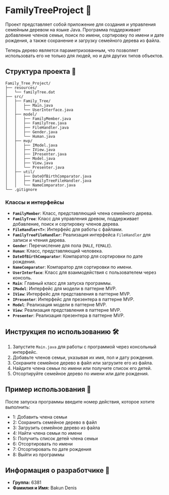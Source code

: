 # FamilyTreeProject 🌳

Проект представляет собой приложение для создания и управления семейным деревом на языке Java. Программа поддерживает добавление членов семьи, поиск по имени, сортировку по имени и дате рождения, а также сохранение и загрузку семейного дерева из файла.

Теперь дерево является параметризованным, что позволяет использовать его не только для людей, но и для других типов объектов.

## Структура проекта 📂

```
Family_Tree_Project/
├── resources/
│   └── familyTree.dat
├── src/
│   ├── Family_Tree/
│   │   ├── Main.java
│   │   └── UserInterface.java
│   ├── model/
│   │   ├── FamilyMember.java
│   │   ├── FamilyTree.java
│   │   ├── FileHandler.java
│   │   ├── Gender.java
│   │   └── Human.java
│   ├── mvp/
│   │   ├── IModel.java
│   │   ├── IView.java
│   │   ├── IPresenter.java
│   │   ├── Model.java
│   │   ├── View.java
│   │   └── Presenter.java
│   ├── util/
│   │   ├── DateOfBirthComparator.java
│   │   ├── FamilyTreeFileHandler.java
│   │   └── NameComparator.java
└── .gitignore
```

### Классы и интерфейсы

- **`FamilyMember`**: Класс, представляющий члена семейного дерева.
- **`FamilyTree`**: Класс для управления древом, поддерживает добавление, поиск и сортировку членов дерева.
- **`FileHandler<T>`**: Интерфейс для работы с файлами.
- **`FamilyTreeFileHandler`**: Реализация интерфейса `FileHandler` для записи и чтения дерева.
- **`Gender`**: Перечисление для пола (`MALE`, `FEMALE`).
- **`Human`**: Класс, представляющий человека.
- **`DateOfBirthComparator`**: Компаратор для сортировки по дате рождения.
- **`NameComparator`**: Компаратор для сортировки по имени.
- **`UserInterface`**: Класс для взаимодействия с пользователем через консоль.
- **`Main`**: Главный класс для запуска программы.
- **`IModel`**: Интерфейс для модели в паттерне MVP.
- **`IView`**: Интерфейс для представления в паттерне MVP.
- **`IPresenter`**: Интерфейс для презентера в паттерне MVP.
- **`Model`**: Реализация модели в паттерне MVP.
- **`View`**: Реализация представления в паттерне MVP.
- **`Presenter`**: Реализация презентера в паттерне MVP.

## Инструкция по использованию 🛠️

1. Запустите `Main.java` для работы с программой через консольный интерфейс.
2. Добавьте членов семьи, указывая их имя, пол и дату рождения.
3. Сохраните семейное дерево в файл или загрузите его из файла.
4. Найдите члена семьи по имени или получите список его детей.
5. Отсортируйте семейное дерево по имени или дате рождения.

## Пример использования 🌟

После запуска программы введите номер действия, которое хотите выполнить:

- 1: Добавить члена семьи
- 2: Сохранить семейное дерево в файл
- 3: Загрузить семейное дерево из файла
- 4: Найти члена семьи по имени
- 5: Получить список детей члена семьи
- 6: Отсортировать по имени
- 7: Отсортировать по дате рождения
- 8: Выйти из программы

## Информация о разработчике 👤

- **Группа:** 6381
- **Фамилия и Имя:** Bakun Denis
